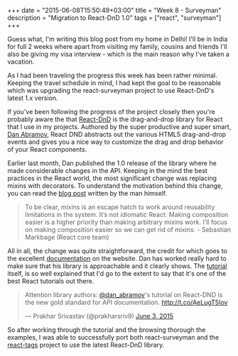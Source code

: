 +++
date = "2015-06-08T15:50:49+03:00"
title = "Week 8 - Surveyman"
description = "Migration to React-DnD 1.0"
tags = ["react", "surveyman"]
+++

Guess what, I'm writing this blog post from my home in Delhi! I'll be in India for full 2 weeks where apart from visiting my family, cousins and friends I'll also be giving my visa interview - which is the main reason why I've taken a vacation.

As I had been traveling the progress this week has been rather minimal. Keeping the travel schedule in mind, I had kept the goal to be reasonable which was upgrading the react-surveyman project to use React-DnD's latest 1.x version.

If you've been following the progress of the project closely then you're probably aware the that [React-DnD](https://github.com/gaearon/react-dnd) is the drag-and-drop library for React that I use in my projects. Authored by the super productive and super smart, [Dan Abramov](https://twitter.com/dan_abramov), React DND abstracts out the various HTML5 drag-and-drop events and gives you a nice way to customize the drag and drop behavior of your React components.

Earlier last month, Dan published the 1.0 release of the library where he made considerable changes in the API. Keeping in the mind the best practices in the React world, the most significant change was replacing mixins with decorators. To understand the motivation behind this change, you can read the [blog post](https://medium.com/@dan_abramov/mixins-are-dead-long-live-higher-order-components-94a0d2f9e750) written by the man himself.

> To be clear, mixins is an escape hatch to work around reusability limitations in the system. It’s not idiomatic React. Making composition easier is a higher priority than making arbitrary mixins work. I’ll focus on making composition easier so we can get rid of mixins. - Sebastian Markbage (React core team)


All in all, the change was quite straightforward, the credit for which goes to the excellent [documentation](http://gaearon.github.io/react-dnd/) on the website. Dan has worked really hard to make sure that his library is approachable and it clearly shows. The [tutorial](http://gaearon.github.io/react-dnd/docs-tutorial.html) itself, is so well explained that I'd go to the extent to say that it's one of the best React tutorials out there.

<blockquote class="twitter-tweet tw-align-center" lang="en"><p lang="en" dir="ltr">Attention library authors: <a href="https://twitter.com/dan_abramov">@dan_abramov</a>&#39;s tutorial on React-DND is the new gold standard for API documentation. <a href="http://t.co/AeLugT5Iov">http://t.co/AeLugT5Iov</a></p>&mdash; Prakhar Srivastav (@prakharsriv9) <a href="https://twitter.com/prakharsriv9/status/606153755340382208">June 3, 2015</a></blockquote>
<script async src="//platform.twitter.com/widgets.js" charset="utf-8"></script>

So after working through the tutorial and the browsing thorough the examples, I was able to successfully port both react-surveyman and the [react-tags](http://github.com/prakhar1989/react-tags) project to use the latest React-DnD library.
